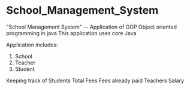 # School_Management_System
"School Management System" -- Application of OOP
Object oriented programming in java
This application uses core Java

Application includes:
1.  School
2.  Teacher
3.  Student

Keeping track of Students Total Fees
Fees already paid
Teachers Salary
